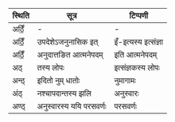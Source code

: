 | स्थिति | सूत्र | टिप्पणी |
| ----- | ------- | ------ |
| अठिँ॒ | - | - |
| अठिँ॒ | उपदेशेऽजनुनासिक इत् | इँ-इत्यस्य इत्संज्ञा |
| अठिँ॒ | अनुदात्तङित आत्मनेपदम् | इति आत्मनेपदम् |
| अठ् | तस्य लोपः | इत्संज्ञकस्य लोपः |
| अन्ठ् | इदितो नुम् धातोः | नुमागामः |
| अंठ् | नश्चापदान्तस्य झलि | अनुस्वारः |
| अण्ठ् | अनुस्वारस्य ययि परसवर्णः | परसवर्णः |
